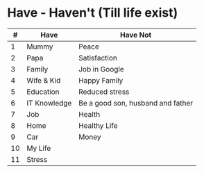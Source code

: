 # Have - Haven't (Till life exist)

| # | Have  | Have Not |
| ------------- | ------------- | ------------- |
| 1 | Mummy | Peace |
| 2 | Papa | Satisfaction |
| 3 | Family | Job in Google |
| 4 | Wife & Kid | Happy Family |
| 5 | Education | Reduced stress |
| 6 | IT Knowledge | Be a good son, husband and father |
| 7 | Job | Health |
| 8 | Home | Healthy Life |
| 9 | Car | Money |
| 10 | My Life |  |
| 11 | Stress |  |
